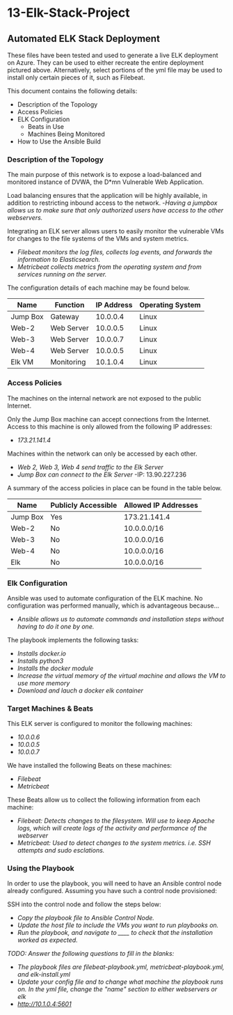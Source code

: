 # 13-Elk-Stack-Project

## Automated ELK Stack Deployment




These files have been tested and used to generate a live ELK deployment on Azure. They can be used to either recreate the entire deployment pictured above. Alternatively, select portions of the yml file may be used to install only certain pieces of it, such as Filebeat.



This document contains the following details:
- Description of the Topology
- Access Policies
- ELK Configuration
  - Beats in Use
  - Machines Being Monitored
- How to Use the Ansible Build


### Description of the Topology

The main purpose of this network is to expose a load-balanced and monitored instance of DVWA, the D*mn Vulnerable Web Application.

Load balancing ensures that the application will be highly available, in addition to restricting inbound access to the network.
-_Having a jumpbox allows us to make sure that only authorized users have access to the other webservers._ 

Integrating an ELK server allows users to easily monitor the vulnerable VMs for changes to the file systems of the VMs and system metrics.
- _Filebeat monitors the log files, collects log events, and forwards the information to Elasticsearch._ 
- _Metricbeat collects metrics from the operating system and from services running on the server._ 

The configuration details of each machine may be found below.


| Name     | Function | IP Address | Operating System |
|----------|----------|------------|------------------|
| Jump Box | Gateway  | 10.0.0.4   | Linux            |
| Web-2    |Web Server| 10.0.0.5   | Linux            |
| Web-3    |Web Server| 10.0.0.7   | Linux            |
| Web-4    |Web Server| 10.0.0.5   | Linux            |
| Elk VM   |Monitoring| 10.1.0.4   | Linux            |

### Access Policies

The machines on the internal network are not exposed to the public Internet. 

Only the Jump Box machine can accept connections from the Internet. Access to this machine is only allowed from the following IP addresses:
- _173.21.141.4_

Machines within the network can only be accessed by each other.
- _Web 2, Web 3, Web 4 send traffic to the Elk Server_
- _Jump Box can connect to the Elk Server_
	-IP: 13.90.227.236

A summary of the access policies in place can be found in the table below.

| Name     | Publicly Accessible | Allowed IP Addresses |
|----------|---------------------|----------------------|
| Jump Box | Yes                 | 173.21.141.4         |
|   Web-2  | No                  | 10.0.0.0/16          |
|   Web-3  | No                  | 10.0.0.0/16          |
|   Web-4  | No                  | 10.0.0.0/16          |
|   Elk    | No                  | 10.0.0.0/16          |  
### Elk Configuration

Ansible was used to automate configuration of the ELK machine. No configuration was performed manually, which is advantageous because...
- _Ansible allows us to automate commands and installation steps without having to do it one by one._ 

The playbook implements the following tasks:
- _Installs docker.io_
- _Installs python3_
- _Installs the docker module_
- _Increase the virtual memory of the virtual machine and allows the VM to use more memory_
- _Download and lauch a docker elk container_




### Target Machines & Beats
This ELK server is configured to monitor the following machines:
- _10.0.0.6_
- _10.0.0.5_
- _10.0.0.7_

We have installed the following Beats on these machines:
- _Filebeat_
- _Metricbeat_

These Beats allow us to collect the following information from each machine:
- _Filebeat: Detects changes to the filesystem. Will use to keep Apache logs, which will create logs of the activity and performance of the webserver_
- _Metricbeat: Used to detect changes to the system metrics. i.e. SSH attempts and sudo esclations._ 

### Using the Playbook
In order to use the playbook, you will need to have an Ansible control node already configured. Assuming you have such a control node provisioned: 

SSH into the control node and follow the steps below:
- _Copy the playbook file to Ansible Control Node._
- _Update the host file to include the VMs you want to run playbooks on._ 
- _Run the playbook, and navigate to ____ to check that the installation worked as expected._

_TODO: Answer the following questions to fill in the blanks:_
- _The playbook files are filebeat-playbook.yml, metricbeat-playbook.yml, and elk-install.yml_
- _Update your config file and to change what machine the playbook runs on. In the yml file, change the "name" section to either webservers or elk_
- _http://10.1.0.4:5601_

